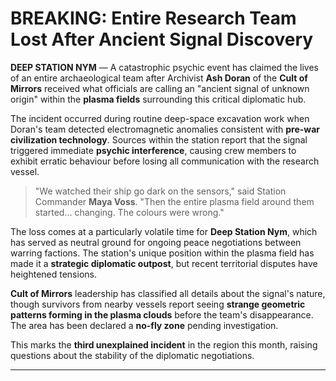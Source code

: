 # BREAKING: Entire Research Team Lost After Ancient Signal Discovery

**DEEP STATION NYM** — A catastrophic psychic event has claimed the lives of an entire archaeological team after Archivist **Ash Doran** of the **Cult of Mirrors** received what officials are calling an "ancient signal of unknown origin" within the **plasma fields** surrounding this critical diplomatic hub.

The incident occurred during routine deep-space excavation work when Doran's team detected electromagnetic anomalies consistent with **pre-war civilization technology**. Sources within the station report that the signal triggered immediate **psychic interference**, causing crew members to exhibit erratic behaviour before losing all communication with the research vessel.

> "We watched their ship go dark on the sensors," said Station Commander **Maya Voss**. "Then the entire plasma field around them started... changing. The colours were wrong."

The loss comes at a particularly volatile time for **Deep Station Nym**, which has served as neutral ground for ongoing peace negotiations between warring factions. The station's unique position within the plasma field has made it a **strategic diplomatic outpost**, but recent territorial disputes have heightened tensions.

**Cult of Mirrors** leadership has classified all details about the signal's nature, though survivors from nearby vessels report seeing **strange geometric patterns forming in the plasma clouds** before the team's disappearance. The area has been declared a **no-fly zone** pending investigation.

This marks the **third unexplained incident** in the region this month, raising questions about the stability of the diplomatic negotiations.

---
